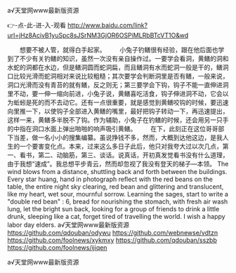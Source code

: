 
а√天堂网www最新版资源




👉-点-此-进-入-观看  http://www.baidu.com/link?url=jHz8AcivB1yuSpc8sJSrNM3GjOR6OSPiMLRbBTcVT1O&wd




　　想要不被人管，就得白手起家。
　　小兔子钓鳝很有经验，跟在他后面也学到了不少有关钓鳝的知识，虽然一次没有亲自操作过。一要学会看洞，黄鳝的洞和水蛇的洞都在水边，但是鳝洞圆而蛇洞扁，而且鳝洞有水而蛇洞一般是干的，鳝洞口比较光滑而蛇洞相对来说比较粗糙；其次要学会判断洞里是否有鳝，一般来说，洞口光滑而没有青苔的就有鳝，反之则无；第三要学会下钩，钩子不能一直伸进洞里不动，要一伸一缩向前进，小兔子说，黄鳝喜吃活食，钩子伸进洞不动，它会以为蚯蚓是死的而不去动它。还有一点很重要，就是感觉到黄鳝咬钩的时候，要迅速向里推一下，以使钩子全部进入黄鳝的嘴里，最好把钩子转动一下，再迅速提出，这样一来，黄鳝多半脱不了钩。作为辅助，小兔子在钓鳝的时候，还会用另一只手的中指在洞口水面上弹出啪啪的响声吸引黄鳝。
　　在下，此刻正在这位哥哥部下当差，做一名小小的搜集编纂。虽说挣钱不多，然而，大概到达他这边，是我人生的一个要害变化点。本来，过来这么多日子此后，他只对我夸大过以次几点，第一、看书，第二、动脑筋，第三、谈话。说真话，开初真发觉看书没有什么道理，由于我想“速成”。我总想平步青云，然而却忽视了我没有登天的梯子—本领。
The wind blows from a distance, shuttling back and forth between the buildings.
Every star huang, hand in photograph reflect with the red beans on the table, the entire night sky clearing, red bean and glittering and translucent, like my heart, wet sour, mournful sorrow.
Learning the sages, start to write a "double red bean" :
6, bread for nourishing the stomach, with fresh air wash lung, let the bright sun back, looking for a group of friends to drink a little drunk, sleeping like a cat, forget tired of travelling the world.
I wish a happy labor day elders.
а√天堂网www最新版资源 https://github.com/qdouban/odywu
https://github.com/webnewse/vdtzn
https://github.com/foolnews/xykmxy
https://github.com/qdouban/sszbb
https://github.com/foolnews/ijiqen





а√天堂网www最新版资源
